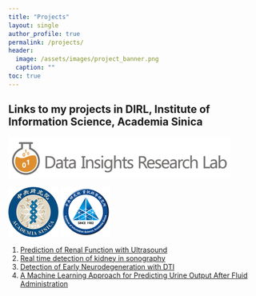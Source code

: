 ```yaml
---
title: "Projects"
layout: single
author_profile: true
permalink: /projects/
header:
  image: /assets/images/project_banner.png
  caption: ""
toc: true
---
```



## Links to my projects in DIRL, Institute of Information Science, Academia Sinica

[![Data Insights Research Lab](/assets/images/dirl.png)](http://dirl.iis.sinica.edu.tw/)

<p float="left">
  <a href="https://www.sinica.edu.tw/en"><img src="/assets/images/as.png" width="100" /></a>
  <a href="http://iis.sinica.edu.tw/"><img src="/assets/images/iis.png" width="100" /></a>
</p>

1. [Prediction of Renal Function with Ultrasound](/projects/kidney/egfr/)
2. [Real time detection of kidney in sonography](/projects/kidney/detection)
3. [Detection of Early Neurodegeneration with DTI](/projects/brain/brain/)
4. [A Machine Learning Approach for Predicting Urine Output After Fluid Administration](/projects/sepsis/fluid/)
